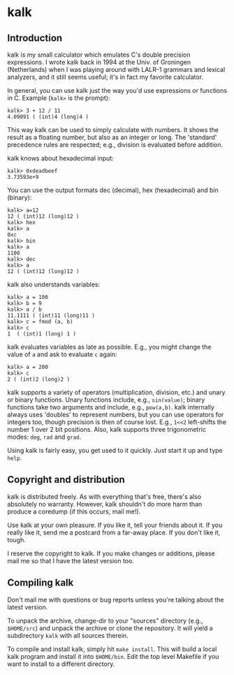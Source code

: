 # kalk

## Introduction

kalk is my small calculator which emulates C's double precision expressions. I
wrote kalk back in 1994 at the Univ. of Groningen (Netherlands) when I was
playing around with LALR-1 grammars and lexical analyzers, and it still seems
useful; it's in fact my favorite calculator.

In general, you can use kalk just the way you'd use
expressions or functions in C. Example (`kalk>` is the prompt):

    kalk> 3 + 12 / 11
	4.09091 ( (int)4 (long)4 )

This way kalk can be used to simply calculate with numbers. It
shows the result as a floating number, but also as an integer or
long. The 'standard' precedence rules are respected; e.g.,
division is evaluated before addition.

kalk knows about hexadecimal input:

    kalk> 0xdeadbeef
	3.73593e+9

You can use the output formats dec (decimal), hex (hexadecimal) and
bin (binary):

    kalk> a=12
	12 ( (int)12 (long)12 )
	kalk> hex
	kalk> a
	0xc
	kalk> bin
	kalk> a
	1100
	kalk> dec
	kalk> a
	12 ( (int)12 (long)12 )

kalk also understands variables:
	
	kalk> a = 100
	kalk> b = 9
	kalk> a / b
	11.1111 ( (int)11 (long)11 )
	kalk> c = fmod (a, b)
	kalk> c
	1  ( (int)1 (long) 1 )

kalk evaluates variables as late as possible. E.g., you might
change the value of `a` and ask to evaluate `c` again:

    kalk> a = 200
	kalk> c
	2 ( (int)2 (long)2 )

kalk supports a variety of operators (multiplication, division, etc.) and
unary or binary functions. Unary functions include, e.g., `sin(value)`;
binary functions take two arguments and include, e.g., `pow(a,b)`. kalk
internally always uses 'doubles' to represent numbers, but you can use
operators for integers too, though precision is then of course lost. E.g.,
`1<<2` left-shifts the number 1 over 2 bit positions. Also, kalk
supports three trigonometric modes: `deg`, `rad` and `grad`.

Using kalk is fairly easy, you get used to it quickly. Just start it up
and type `help`.


## Copyright and distribution

kalk is distributed freely. As with everything that's free,
there's also absolutely no warranty. However, kalk shouldn't do
more harm than produce a coredump (if this occurs, mail me!).

Use kalk at your own pleasure. If you like it, tell your friends about it.
If you really like it, send me a postcard from a far-away place. If you
don't like it, tough.

I reserve the copyright to kalk. If you make changes or additions, please
mail me so that I have the latest version too.


## Compiling kalk

Don't mail me with questions or bug reports unless you're talking about
the latest version.

To unpack the archive, change-dir to your "sources" directory (e.g.,
`$HOME/src`) and unpack the archive or clone the repository. It will yield a
subdirectory `kalk` with all sources therein.

To compile and install kalk, simply hit `make install`. This will
build a local kalk program and install it into
`$HOME/bin`. Edit the top level Makefile if you want to install
to a different directory.
